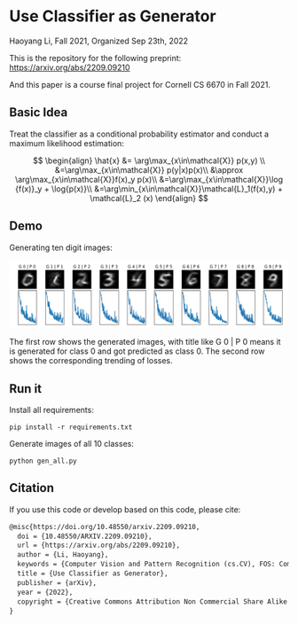# Use Classifier as Generator

Haoyang Li, Fall 2021, Organized Sep 23th, 2022

This is the repository for the following preprint: https://arxiv.org/abs/2209.09210

And this paper is a course final project for Cornell CS 6670 in Fall 2021.

## Basic Idea

Treat the classifier as a conditional probability estimator and conduct a maximum likelihood estimation:

$$
\begin{align}
\hat{x} &= \arg\max_{x\in\mathcal{X}} p(x,y) \\
    &=\arg\max_{x\in\mathcal{X}} p(y|x)p(x)\\
    &\approx \arg\max_{x\in\mathcal{X}}f(x)_y p(x)\\
    &=\arg\max_{x\in\mathcal{X}}\log {f(x)}_y + \log{p(x)}\\
    &=\arg\min_{x\in\mathcal{X}}\mathcal{L}_1(f(x),y) + \mathcal{L}_2 (x)
    \end{align}
$$

## Demo

Generating ten digit images:

<img src="./results/generated_images.png"></img>

The first row shows the generated images, with title like G 0 | P 0 means it is generated for class 0 and got predicted as class 0. The second row shows the corresponding trending of losses.

## Run it

Install all requirements:

```python3
pip install -r requirements.txt
```

Generate images of all 10 classes:

```python3
python gen_all.py
```

## Citation

If you use this code or develop based on this code, please cite:

```latex
@misc{https://doi.org/10.48550/arxiv.2209.09210,
  doi = {10.48550/ARXIV.2209.09210},
  url = {https://arxiv.org/abs/2209.09210},
  author = {Li, Haoyang},
  keywords = {Computer Vision and Pattern Recognition (cs.CV), FOS: Computer and information sciences, FOS: Computer and information sciences},
  title = {Use Classifier as Generator},
  publisher = {arXiv},
  year = {2022},
  copyright = {Creative Commons Attribution Non Commercial Share Alike 4.0 International}
}
```

